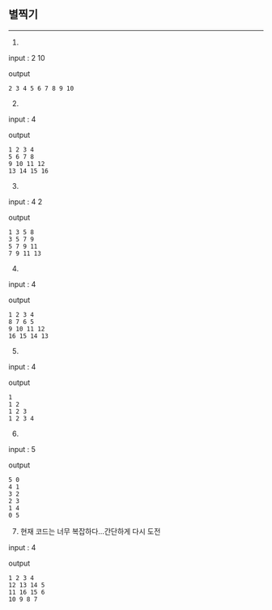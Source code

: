 ## 별찍기
---
1.


input : 2 10

output

```
2 3 4 5 6 7 8 9 10
```

2.


input : 4

output

```
1 2 3 4
5 6 7 8
9 10 11 12
13 14 15 16
```

3.

input : 4 2

output

```
1 3 5 8
3 5 7 9
5 7 9 11
7 9 11 13
```

4.


input : 4

output

```
1 2 3 4
8 7 6 5
9 10 11 12
16 15 14 13
```

5.


input : 4

output

```
1
1 2
1 2 3
1 2 3 4
```

6.


input : 5

output

```
5 0
4 1
3 2
2 3
1 4
0 5
```

7. 현재 코드는 너무 복잡하다...간단하게 다시 도전


input : 4

output

```
1 2 3 4
12 13 14 5
11 16 15 6
10 9 8 7
```
